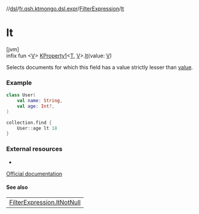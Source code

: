 //[dsl](../../../index.md)/[fr.qsh.ktmongo.dsl.expr](../index.md)/[FilterExpression](index.md)/[lt](lt.md)

# lt

[jvm]\
infix fun &lt;[V](lt.md)&gt; [KProperty1](https://kotlinlang.org/api/latest/jvm/stdlib/kotlin.reflect/-k-property1/index.html)&lt;[T](index.md), [V](lt.md)&gt;.[lt](lt.md)(value: [V](lt.md))

Selects documents for which this field has a value strictly lesser than [value](lt.md).

### Example

```kotlin
class User(
    val name: String,
    val age: Int?,
)

collection.find {
    User::age lt 18
}
```

### External resources

-
[Official documentation](https://www.mongodb.com/docs/manual/reference/operator/query/lt/)

#### See also

|                                              |
|----------------------------------------------|
| [FilterExpression.ltNotNull](lt-not-null.md) |
